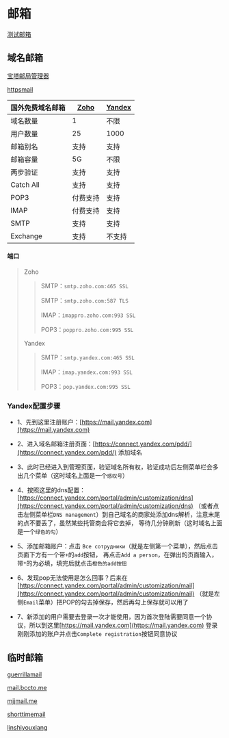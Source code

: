 # 邮箱

[测试邮箱](https://www.mail-tester.com/)

## 域名邮箱

[宝塔邮局管理器](https://www.bt.cn/bbs/thread-32749-1-1.html)

[httpsmail](https://www.httpsmail.com/hosting/)

| 国外免费域名邮箱 | [Zoho](https://mail.zoho.com/biz/mailsignup.do?plan=free) | [Yandex](https://hky.moe/archives/21/) |
|-----------|------|--------|
| 域名数量      | 1    | 不限     |
| 用户数量      | 25   | 1000   |
| 邮箱别名      | 支持   | 支持     |
| 邮箱容量      | 5G   | 不限     |
| 两步验证      | 支持   | 支持     |
| Catch All | 支持   | 支持     |
| POP3      | 付费支持   | 支持     |
| IMAP      | 付费支持   | 支持     |
| SMTP      | 支持   | 支持     |
| Exchange  | 支持   | 不支持    |

#### 端口
> Zoho
>> SMTP：`smtp.zoho.com:465 SSL`
>>
>> SMTP：`smtp.zoho.com:587 TLS`
>>
>> IMAP：`imappro.zoho.com:993 SSL`
>>
>> POP3：`poppro.zoho.com:995 SSL`
>
> Yandex
>> SMTP：`smtp.yandex.com:465 SSL`
>>
>> IMAP：`imap.yandex.com:993 SSL`
>>
>> POP3：`pop.yandex.com:995 SSL`
>

### Yandex配置步骤
- 1、先到这里注册账户：[https://mail.yandex.com](https://mail.yandex.com)

- 2、进入域名邮箱注册页面：[https://connect.yandex.com/pdd/](https://connect.yandex.com/pdd/) 添加域名

- 3、此时已经进入到管理页面，验证域名所有权，验证成功后左侧菜单栏会多出几个菜单（这时域名上面是一个`感叹号`）

- 4、按照这里的dns配置：[https://connect.yandex.com/portal/admin/customization/dns](https://connect.yandex.com/portal/admin/customization/dns)
（或者点击左侧菜单栏`DNS management`）到自己域名的商家处添加dns解析，注意末尾的点不要丢了，虽然某些托管商会将它去掉，
等待几分钟刷新（这时域名上面是一个`绿色的勾`）

- 5、添加邮箱账户：点击 `Все сотрудники`（就是左侧第一个菜单），然后点击页面下方有一个带`+`的`add`按钮，
再点击`Add a person`，在弹出的页面输入，带`*`的为必填，填完后就点击`橙色的add按钮`

- 6、发现pop无法使用是怎么回事？后来在 [https://connect.yandex.com/portal/admin/customization/mail](https://connect.yandex.com/portal/admin/customization/mail)
（就是左侧`Email`菜单）把POP的勾去掉保存，然后再勾上保存就可以用了

- 7、新添加的用户需要去登录一次才能使用，因为首次登陆需要同意一个协议，所以到这里[https://mail.yandex.com](https://mail.yandex.com)
登录刚刚添加的账户并点击`Complete registration`按钮同意协议


## 临时邮箱

[guerrillamail](https://www.guerrillamail.com/zh)

[mail.bccto.me](http://mail.bccto.me/)

[mjjmail.me](https://mjjmail.me/)

[shorttimemail](https://shorttimemail.com/zh-Hans)

[linshiyouxiang](https://www.linshiyouxiang.net/)